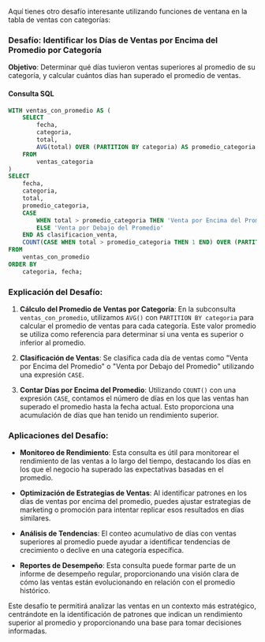 Aquí tienes otro desafío interesante utilizando funciones de ventana en la tabla de ventas con categorías:

### **Desafío: Identificar los Días de Ventas por Encima del Promedio por Categoría**

**Objetivo**: Determinar qué días tuvieron ventas superiores al promedio de su categoría, y calcular cuántos días han superado el promedio de ventas.

#### **Consulta SQL**
```sql
WITH ventas_con_promedio AS (
    SELECT 
        fecha,
        categoria,
        total,
        AVG(total) OVER (PARTITION BY categoria) AS promedio_categoria
    FROM 
        ventas_categoria
)
SELECT 
    fecha,
    categoria,
    total,
    promedio_categoria,
    CASE 
        WHEN total > promedio_categoria THEN 'Venta por Encima del Promedio'
        ELSE 'Venta por Debajo del Promedio'
    END AS clasificacion_venta,
    COUNT(CASE WHEN total > promedio_categoria THEN 1 END) OVER (PARTITION BY categoria ORDER BY fecha) AS dias_sobre_promedio
FROM 
    ventas_con_promedio
ORDER BY 
    categoria, fecha;
```

### **Explicación del Desafío**:

1. **Cálculo del Promedio de Ventas por Categoría**: En la subconsulta `ventas_con_promedio`, utilizamos `AVG()` con `PARTITION BY categoria` para calcular el promedio de ventas para cada categoría. Este valor promedio se utiliza como referencia para determinar si una venta es superior o inferior al promedio.

2. **Clasificación de Ventas**: Se clasifica cada día de ventas como "Venta por Encima del Promedio" o "Venta por Debajo del Promedio" utilizando una expresión `CASE`.

3. **Contar Días por Encima del Promedio**: Utilizando `COUNT()` con una expresión `CASE`, contamos el número de días en los que las ventas han superado el promedio hasta la fecha actual. Esto proporciona una acumulación de días que han tenido un rendimiento superior.

### **Aplicaciones del Desafío**:

- **Monitoreo de Rendimiento**: Esta consulta es útil para monitorear el rendimiento de las ventas a lo largo del tiempo, destacando los días en los que el negocio ha superado las expectativas basadas en el promedio.

- **Optimización de Estrategias de Ventas**: Al identificar patrones en los días de ventas por encima del promedio, puedes ajustar estrategias de marketing o promoción para intentar replicar esos resultados en días similares.

- **Análisis de Tendencias**: El conteo acumulativo de días con ventas superiores al promedio puede ayudar a identificar tendencias de crecimiento o declive en una categoría específica.

- **Reportes de Desempeño**: Esta consulta puede formar parte de un informe de desempeño regular, proporcionando una visión clara de cómo las ventas están evolucionando en relación con el promedio histórico.

Este desafío te permitirá analizar las ventas en un contexto más estratégico, centrándote en la identificación de patrones que indican un rendimiento superior al promedio y proporcionando una base para tomar decisiones informadas.